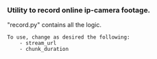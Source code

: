 ### Utility to record online ip-camera footage.

"record.py" contains all the logic.

    To use, change as desired the following:
        - stream_url
        - chunk_duration 
   